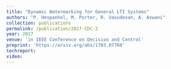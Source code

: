 ```yaml
---
title: "Dynamic Watermarking for General LTI Systems"
authors: "P. Hespanhol, M. Porter, R. Vasudevan, A. Aswani"
collection: publications
permalink: /publication/2017-CDC-2
year: 2017
venue: 'in IEEE Conference on Decision and Control'
preprint: 'https://arxiv.org/abs/1703.07760'
techreport:
video:
---
```

